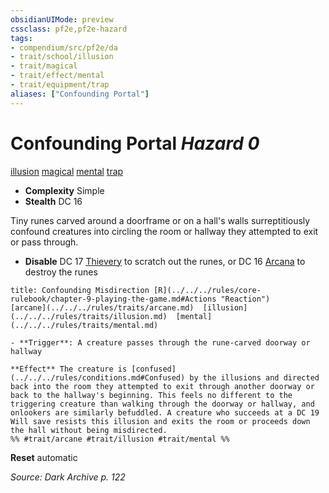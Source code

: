 ```yaml
---
obsidianUIMode: preview
cssclass: pf2e,pf2e-hazard
tags:
- compendium/src/pf2e/da
- trait/school/illusion
- trait/magical
- trait/effect/mental
- trait/equipment/trap
aliases: ["Confounding Portal"]
---
```

# Confounding Portal *Hazard 0*  
[illusion](illusion.md)  [magical](magical.md)  [mental](mental.md)  [trap](trap.md)  

- **Complexity** Simple
- **Stealth** DC 16  

Tiny runes carved around a doorframe or on a hall's walls surreptitiously confound creatures into circling the room or hallway they attempted to exit or pass through.

- **Disable** DC 17 [Thievery](../../skills.md#Thievery) to scratch out the runes, or DC 16 [Arcana](../../skills.md#Arcana) to destroy the runes  
     
```ad-embed-ability
title: Confounding Misdirection [R](../../../rules/core-rulebook/chapter-9-playing-the-game.md#Actions "Reaction")
[arcane](../../../rules/traits/arcane.md)  [illusion](../../../rules/traits/illusion.md)  [mental](../../../rules/traits/mental.md)  

- **Trigger**: A creature passes through the rune-carved doorway or hallway

**Effect** The creature is [confused](../../../rules/conditions.md#Confused) by the illusions and directed back into the room they attempted to exit through another doorway or back to the hallway's beginning. This feels no different to the triggering creature than walking through the doorway or hallway, and onlookers are similarly befuddled. A creature who succeeds at a DC 19 Will save resists this illusion and exits the room or proceeds down the hall without being misdirected.  
%% #trait/arcane #trait/illusion #trait/mental %%
```

**Reset** automatic  

*Source: Dark Archive p. 122*
